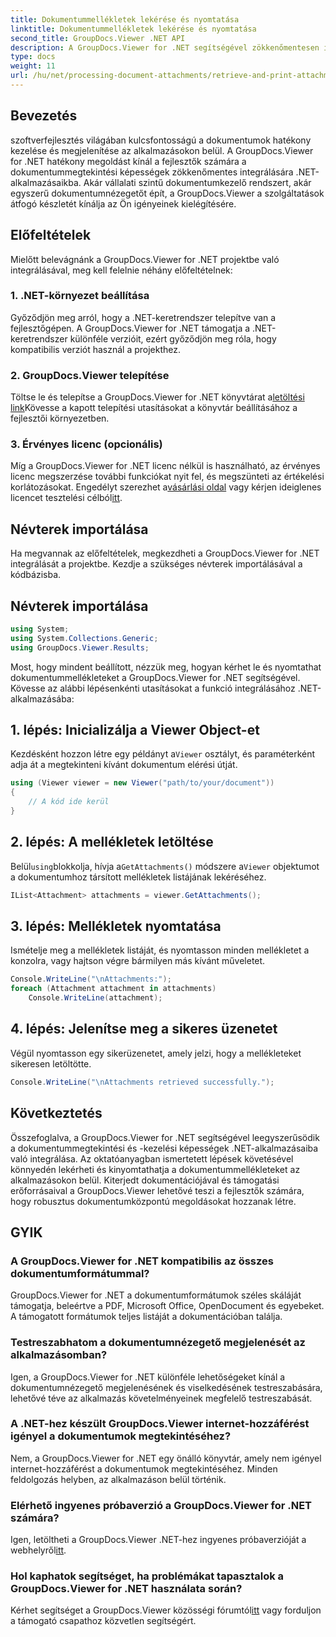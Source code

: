 ```yaml
---
title: Dokumentummellékletek lekérése és nyomtatása
linktitle: Dokumentummellékletek lekérése és nyomtatása
second_title: GroupDocs.Viewer .NET API
description: A GroupDocs.Viewer for .NET segítségével zökkenőmentesen integrálhatja a dokumentummegtekintési képességeket .NET-alkalmazásaiba. Könnyedén letöltheti és kinyomtathatja a dokumentummellékleteket.
type: docs
weight: 11
url: /hu/net/processing-document-attachments/retrieve-and-print-attachments/
---
```

## Bevezetés
szoftverfejlesztés világában kulcsfontosságú a dokumentumok hatékony kezelése és megjelenítése az alkalmazásokon belül. A GroupDocs.Viewer for .NET hatékony megoldást kínál a fejlesztők számára a dokumentummegtekintési képességek zökkenőmentes integrálására .NET-alkalmazásaikba. Akár vállalati szintű dokumentumkezelő rendszert, akár egyszerű dokumentumnézegetőt épít, a GroupDocs.Viewer a szolgáltatások átfogó készletét kínálja az Ön igényeinek kielégítésére.
## Előfeltételek
Mielőtt belevágnánk a GroupDocs.Viewer for .NET projektbe való integrálásával, meg kell felelnie néhány előfeltételnek:
### 1. .NET-környezet beállítása
Győződjön meg arról, hogy a .NET-keretrendszer telepítve van a fejlesztőgépen. A GroupDocs.Viewer for .NET támogatja a .NET-keretrendszer különféle verzióit, ezért győződjön meg róla, hogy kompatibilis verziót használ a projekthez.
### 2. GroupDocs.Viewer telepítése
 Töltse le és telepítse a GroupDocs.Viewer for .NET könyvtárat a[letöltési link](https://releases.groupdocs.com/viewer/net/)Kövesse a kapott telepítési utasításokat a könyvtár beállításához a fejlesztői környezetben.
### 3. Érvényes licenc (opcionális)
 Míg a GroupDocs.Viewer for .NET licenc nélkül is használható, az érvényes licenc megszerzése további funkciókat nyit fel, és megszünteti az értékelési korlátozásokat. Engedélyt szerezhet a[vásárlási oldal](https://purchase.groupdocs.com/buy) vagy kérjen ideiglenes licencet tesztelési célból[itt](https://purchase.groupdocs.com/temporary-license/).

## Névterek importálása
Ha megvannak az előfeltételek, megkezdheti a GroupDocs.Viewer for .NET integrálását a projektbe. Kezdje a szükséges névterek importálásával a kódbázisba.
## Névterek importálása
```csharp
using System;
using System.Collections.Generic;
using GroupDocs.Viewer.Results;
```

Most, hogy mindent beállított, nézzük meg, hogyan kérhet le és nyomtathat dokumentummellékleteket a GroupDocs.Viewer for .NET segítségével. Kövesse az alábbi lépésenkénti utasításokat a funkció integrálásához .NET-alkalmazásába:
## 1. lépés: Inicializálja a Viewer Object-et
 Kezdésként hozzon létre egy példányt a`Viewer` osztályt, és paraméterként adja át a megtekinteni kívánt dokumentum elérési útját.
```csharp
using (Viewer viewer = new Viewer("path/to/your/document"))
{
    // A kód ide kerül
}
```
## 2. lépés: A mellékletek letöltése
 Belül`using`blokkolja, hívja a`GetAttachments()` módszere a`Viewer` objektumot a dokumentumhoz társított mellékletek listájának lekéréséhez.
```csharp
IList<Attachment> attachments = viewer.GetAttachments();
```
## 3. lépés: Mellékletek nyomtatása
Ismételje meg a mellékletek listáját, és nyomtasson minden mellékletet a konzolra, vagy hajtson végre bármilyen más kívánt műveletet.
```csharp
Console.WriteLine("\nAttachments:");
foreach (Attachment attachment in attachments)
    Console.WriteLine(attachment);
```
## 4. lépés: Jelenítse meg a sikeres üzenetet
Végül nyomtasson egy sikerüzenetet, amely jelzi, hogy a mellékleteket sikeresen letöltötte.
```csharp
Console.WriteLine("\nAttachments retrieved successfully.");
```

## Következtetés
Összefoglalva, a GroupDocs.Viewer for .NET segítségével leegyszerűsödik a dokumentummegtekintési és -kezelési képességek .NET-alkalmazásaiba való integrálása. Az oktatóanyagban ismertetett lépések követésével könnyedén lekérheti és kinyomtathatja a dokumentummellékleteket az alkalmazásokon belül. Kiterjedt dokumentációjával és támogatási erőforrásaival a GroupDocs.Viewer lehetővé teszi a fejlesztők számára, hogy robusztus dokumentumközpontú megoldásokat hozzanak létre.
## GYIK
### A GroupDocs.Viewer for .NET kompatibilis az összes dokumentumformátummal?
GroupDocs.Viewer for .NET a dokumentumformátumok széles skáláját támogatja, beleértve a PDF, Microsoft Office, OpenDocument és egyebeket. A támogatott formátumok teljes listáját a dokumentációban találja.
### Testreszabhatom a dokumentumnézegető megjelenését az alkalmazásomban?
Igen, a GroupDocs.Viewer for .NET különféle lehetőségeket kínál a dokumentumnézegető megjelenésének és viselkedésének testreszabására, lehetővé téve az alkalmazás követelményeinek megfelelő testreszabását.
### A .NET-hez készült GroupDocs.Viewer internet-hozzáférést igényel a dokumentumok megtekintéséhez?
Nem, a GroupDocs.Viewer for .NET egy önálló könyvtár, amely nem igényel internet-hozzáférést a dokumentumok megtekintéséhez. Minden feldolgozás helyben, az alkalmazáson belül történik.
### Elérhető ingyenes próbaverzió a GroupDocs.Viewer for .NET számára?
 Igen, letöltheti a GroupDocs.Viewer .NET-hez ingyenes próbaverzióját a webhelyről[itt](https://releases.groupdocs.com/).
### Hol kaphatok segítséget, ha problémákat tapasztalok a GroupDocs.Viewer for .NET használata során?
 Kérhet segítséget a GroupDocs.Viewer közösségi fórumtól[itt](https://forum.groupdocs.com/c/viewer/9) vagy forduljon a támogató csapathoz közvetlen segítségért.